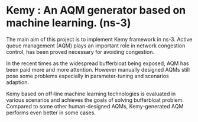 # Kemy : An AQM generator based on machine learning. (ns-3)

The main aim of this project is to implement Kemy framework in ns-3. Active queue management (AQM) plays an important role in network congestion control, has been proved necessary for avoiding congestion. 

In the recent times as the widespread bufferbloat being exposed, AQM has been paid more and more attention. However manually designed AQMs still pose some problems especially in parameter-tuning and scenarios adaption.

Kemy based on off-line machine learning technologies is evaluated in various scenarios and achieves the goals of solving bufferbloat problem. Compared to some other human-designed AQMs, Kemy-generated AQM performs even better in some cases.

